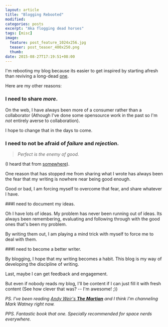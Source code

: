 ```yaml
---
layout: article
title: "Blogging Rebooted"
modified:
categories: posts
excerpt: "Aka flogging dead horses"
tags: [misc]
image:
  feature: post_feature_1024x256.jpg
  teaser: post_teaser_400x250.png
  thumb:
date: 2015-08-27T17:19:51+08:00
---
```

I'm rebooting my blog because its easier to get inspired by starting afresh than reviving a long-dead [one](http://memesplicer.blogspot.com/). 

Here are my other reasons:

### I need to share *more*. 

On the web, I have always been more of a consumer rather than a collaborator (Athough I've done some opensource work in the past so I'm *not* entirely averse to collaboration).

I hope to change that in the days to come.

### I need to not be afraid of *failure* and *rejection*.

> *Perfect is the enemy of good.* 

(I heard that from [somewhere](https://en.wikipedia.org/wiki/Perfect_is_the_enemy_of_good)).

One reason that has stopped me from sharing what I wrote has always been the fear that my writing is nowhere near being good enough.

Good or bad, I am forcing myself to overcome that fear, and  share whatever I have.
 
###I need to document my ideas.

Oh I have lots of ideas. My problem has never been running out of ideas. Its always been remembering, evaluating and following through with the good ones that's been my problem.

By writing them out, I am playing a mind trick with myself to force me to deal with them.

###I need to become a better writer.

By blogging, I hope that my writing becomes a habit. This blog is my way of developing the discipline of writing.

Last, maybe I can get feedback and engagement.

But even if nobody reads my blog,  I'll be content if I can just fill it with fresh content (See how clever that was? -- I'm awesome! ;))

*PS. I've been reading [Andy Weir's **The Martian**](https://en.wikipedia.org/wiki/The_Martian_%28Weir_novel%29) and I think I'm channeling Mark Watney right now.*

*PPS. Fantastic book that one. Specially recommended for space nerds everywhere.*

